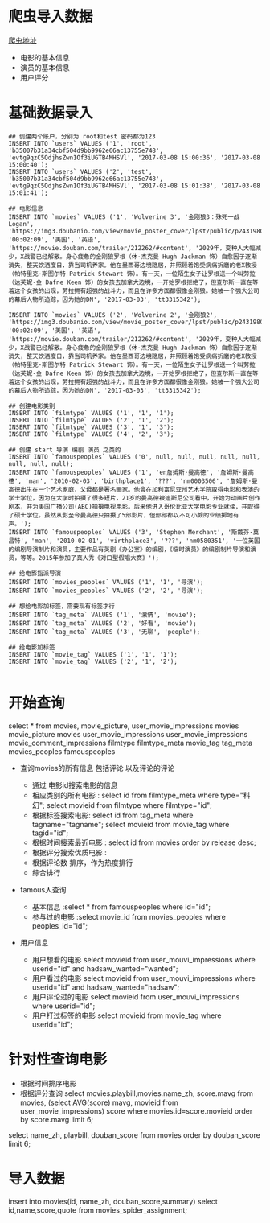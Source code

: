 
# 爬虫导入数据
[爬虫地址](https://github.com/zeeqy/doubanMovieComments)
* 电影的基本信息
* 演员的基本信息
* 用户评分
# 基础数据录入

```
## 创建两个账户，分别为 root和test 密码都为123
INSERT INTO `users` VALUES ('1', 'root', 'b35007b31a34cbf504d9bb9962e66ac13755e748', 'evtg9qzC5QdjhsZwn1Of3iUGTB4MHSVl', '2017-03-08 15:00:36', '2017-03-08 15:00:40');
INSERT INTO `users` VALUES ('2', 'test', 'b35007b31a34cbf504d9bb9962e66ac13755e748', 'evtg9qzC5QdjhsZwn1Of3iUGTB4MHSVl', '2017-03-08 15:01:38', '2017-03-08 15:01:41');

## 电影信息
INSERT INTO `movies` VALUES ('1', 'Wolverine 3', '金刚狼3：殊死一战 Logan', 'https://img3.doubanio.com/view/movie_poster_cover/lpst/public/p2431980130.jpg', '00:02:09', '美国', '英语', 'https://movie.douban.com/trailer/212262/#content', '2029年，变种人大幅减少，X战警已经解散。身心疲惫的金刚狼罗根（休·杰克曼 Hugh Jackman 饰）自愈因子逐渐消失，整天饮酒度日，靠当司机养家。他在墨西哥边境隐居，并照顾着饱受病痛折磨的老X教授（帕特里克·斯图尔特 Patrick Stewart 饰）。有一天，一位陌生女子让罗根送一个叫劳拉（达芙妮·金 Dafne Keen 饰）的女孩去加拿大边境，一开始罗根拒绝了，但查尔斯一直在等着这个女孩的出现，劳拉拥有超强的战斗力，而且在许多方面都很像金刚狼。她被一个强大公司的幕后人物所追踪，因为她的DN', '2017-03-03', 'tt3315342');

INSERT INTO `movies` VALUES ('2', 'Wolverine 2', '金刚狼2', 'https://img3.doubanio.com/view/movie_poster_cover/lpst/public/p2431980130.jpg', '00:02:09', '美国', '英语', 'https://movie.douban.com/trailer/212262/#content', '2029年，变种人大幅减少，X战警已经解散。身心疲惫的金刚狼罗根（休·杰克曼 Hugh Jackman 饰）自愈因子逐渐消失，整天饮酒度日，靠当司机养家。他在墨西哥边境隐居，并照顾着饱受病痛折磨的老X教授（帕特里克·斯图尔特 Patrick Stewart 饰）。有一天，一位陌生女子让罗根送一个叫劳拉（达芙妮·金 Dafne Keen 饰）的女孩去加拿大边境，一开始罗根拒绝了，但查尔斯一直在等着这个女孩的出现，劳拉拥有超强的战斗力，而且在许多方面都很像金刚狼。她被一个强大公司的幕后人物所追踪，因为她的DN', '2017-03-03', 'tt3315342');

## 创建电影类别
INSERT INTO `filmtype` VALUES ('1', '1', '1');
INSERT INTO `filmtype` VALUES ('2', '1', '2');
INSERT INTO `filmtype` VALUES ('3', '1', '3');
INSERT INTO `filmtype` VALUES ('4', '2', '3');

## 创建 start 导演 编剧 演员 之类的
INSERT INTO `famouspeoples` VALUES ('0', null, null, null, null, null, null, null, null);
INSERT INTO `famouspeoples` VALUES ('1', 'en詹姆斯·曼高德', '詹姆斯·曼高德', 'man', '2010-02-03', 'birthplace1', '???', 'nm0003506', '詹姆斯·曼高德出生在一个艺术家庭，父母都是著名画家。他曾在加利富尼亚州艺术学院取得电影和表演的学士学位，因为在大学时拍摄了很多短片，21岁的曼高德被迪斯尼公司看中，开始为动画片创作剧本，并为美国广播公司(ABC)拍摄电视电影。后来他进入哥伦比亚大学电影专业就读，并取得了硕士学位。虽然从影至今曼高德只拍摄了5部影片，但部部都以不可小觑的业绩掷地有声。');
INSERT INTO `famouspeoples` VALUES ('3', 'Stephen Merchant', '斯戴芬·莫昌特', 'man', '2010-02-01', 'virthplace3', '???', 'nm0580351', '一位英国的编剧导演制片和演员，主要作品有英剧《办公室》的编剧，《临时演员》的编剧制片导演和演员，等等。2015年参加了真人秀《对口型假唱大赛》');

## 给电影指派导演
INSERT INTO `movies_peoples` VALUES ('1', '1', '导演');
INSERT INTO `movies_peoples` VALUES ('2', '2', '导演');

## 想给电影加标签，需要现有标签才行
INSERT INTO `tag_meta` VALUES ('1', '激情', 'movie');
INSERT INTO `tag_meta` VALUES ('2', '好看', 'movie');
INSERT INTO `tag_meta` VALUES ('3', '无聊', 'people');

## 给电影加标签
INSERT INTO `movie_tag` VALUES ('1', '1', '1');
INSERT INTO `movie_tag` VALUES ('2', '1', '2');


```
# 开始查询
select * from movies, movie_picture, user_movie_impressions
movies movie_picture
movies user_movie_impressions
user_movie_impressions movie_comment_impressions
filmtype filmtype_meta
movie_tag tag_meta
movies_peoples famouspeoples

* 查询movies的所有信息 包括评论 以及评论的评论
	* 通过 电影id搜索电影的信息
	* 相应类别的所有电影 : select id from filmtype_meta where type="科幻"; select movieid from filmtype where filmtype="id";
	* 根据标签搜索电影: select id from tag_meta where tagname="tagname"; select movieid from movie_tag where tagid="id";
	* 根据时间搜索最近电影 : select id from movies order by release desc;
	* 根据评分搜索优质电影 : 
	* 根据评论数 排序，作为热度排行
	* 综合排行

* famous人查询
	* 基本信息 :select * from famouspeoples where id="id";
	* 参与过的电影 :select movie_id from movies_peoples where peoples_id="id";
* 用户信息
	* 用户想看的电影 select movieid from user_mouvi_impressions where userid="id" and hadsaw_wanted="wanted";
	* 用户看过的电影 select movieid from user_mouvi_impressions where userid="id" and hadsaw_wanted="hadsaw";
	* 用户评论过的电影 select movieid from user_mouvi_impressions where userid="id";
	* 用户打过标签的电影 select movieid from movie_tag where userid="id";

# 针对性查询电影
* 根据时间排序电影
* 根据评分查询 select movies.playbill,movies.name_zh, score.mavg from movies, (select AVG(score) mavg, movieid from user_movie_impressions) score where movies.id=score.movieid order by score.mavg limit 6;

select name_zh, playbill, douban_score from movies order by douban_score limit 6;

# 导入数据 
insert into movies(id, name_zh, douban_score,summary) select id,name,score,quote from movies_spider_assignment;

